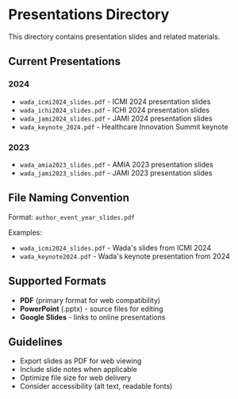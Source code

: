 # Presentations Directory

This directory contains presentation slides and related materials.

## Current Presentations

### 2024
- `wada_icmi2024_slides.pdf` - ICMI 2024 presentation slides
- `wada_ichi2024_slides.pdf` - ICHI 2024 presentation slides
- `wada_jami2024_slides.pdf` - JAMI 2024 presentation slides
- `wada_keynote_2024.pdf` - Healthcare Innovation Summit keynote

### 2023
- `wada_amia2023_slides.pdf` - AMIA 2023 presentation slides
- `wada_jami2023_slides.pdf` - JAMI 2023 presentation slides

## File Naming Convention

Format: `author_event_year_slides.pdf`

Examples:
- `wada_icmi2024_slides.pdf` - Wada's slides from ICMI 2024
- `wada_keynote2024.pdf` - Wada's keynote presentation from 2024

## Supported Formats

- **PDF** (primary format for web compatibility)
- **PowerPoint** (.pptx) - source files for editing
- **Google Slides** - links to online presentations

## Guidelines

- Export slides as PDF for web viewing
- Include slide notes when applicable
- Optimize file size for web delivery
- Consider accessibility (alt text, readable fonts)
